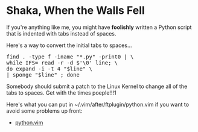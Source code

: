 # Shaka, When the Walls Fell

If you're anything like me, you might have **foolishly** written a Python script that is indented with tabs instead of spaces.

Here's a way to convert the initial tabs to spaces...

<pre>
find . -type f -iname "*.py" -print0 | \
while IFS= read -r -d $'\0' line; \
do expand -i -t 4 "$line" \
| sponge "$line" ; done
</pre>

Somebody should submit a patch to the Linux Kernel to change all of the tabs to spaces.  Get with the times poeple!!!1

Here's what you can put in ~/.vim/after/ftplugin/python.vim if you want to avoid some problems up front:

* [python.vim](./python.vim)

